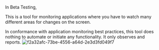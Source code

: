 In Beta Testing,

This is a tool for monitoring applications where you have to watch many different areas for changes on the screen. 

In conformance with application monitoring best practices, this tool does nothing to automate or initiate any functionality. It only observes and reports. 
![f2a32afc-73be-4556-a64d-2e3d3fd049f7](https://github.com/user-attachments/assets/10cacd62-9325-434b-9a7f-2524fae63d69)
